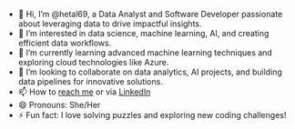 - 👋 Hi, I’m @hetal69, a Data Analyst and Software Developer passionate about leveraging data to drive impactful insights.
- 👀 I’m interested in data science, machine learning, AI, and creating efficient data workflows.
- 🌱 I’m currently learning advanced machine learning techniques and exploring cloud technologies like Azure.
- 💞️ I’m looking to collaborate on data analytics, AI projects, and building data pipelines for innovative solutions.
- 📫 How to [reach me](mailto:hetudp@gmail.com) or via [LinkedIn](https://www.linkedin.com/in/hetal-prajapati/)
- 😄 Pronouns: She/Her
- ⚡ Fun fact: I love solving puzzles and exploring new coding challenges!

<!---
hetal69/hetal69 is a ✨ special ✨ repository because its `README.md` (this file) appears on your GitHub profile.
You can click the Preview link to take a look at your changes.
--->
